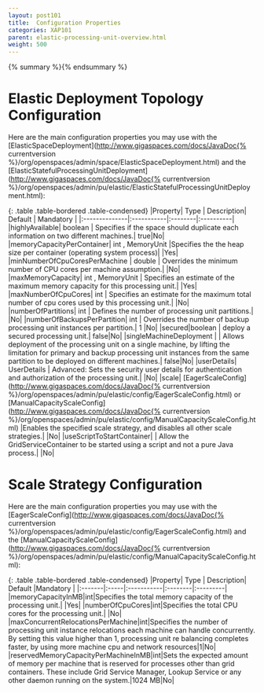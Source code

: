 ```yaml
---
layout: post101
title:  Configuration Properties
categories: XAP101
parent: elastic-processing-unit-overview.html
weight: 500
---
```


{% summary %}{% endsummary %}




# Elastic Deployment Topology Configuration

Here are the main configuration properties you may use with the [ElasticSpaceDeployment](http://www.gigaspaces.com/docs/JavaDoc{% currentversion %}/org/openspaces/admin/space/ElasticSpaceDeployment.html) and the [ElasticStatefulProcessingUnitDeployment](http://www.gigaspaces.com/docs/JavaDoc{% currentversion %}/org/openspaces/admin/pu/elastic/ElasticStatefulProcessingUnitDeployment.html):

{: .table .table-bordered .table-condensed}
|Property| Type | Description| Default | Mandatory |
|:--------------|:-----------|:--------|:----------|
|highlyAvailable| boolean | Specifies if the space should duplicate each information on two different machines.| true|No|
|memoryCapacityPerContainer| int , MemoryUnit |Specifies the the heap size per container (operating system process)| |Yes|
|minNumberOfCpuCoresPerMachine | double  | Overrides the minimum number of CPU cores per machine assumption.| |No|
|maxMemoryCapacity| int , MemoryUnit  | Specifies an estimate of the maximum memory capacity for this processing unit.| |Yes|
|maxNumberOfCpuCores| int | Specifies an estimate for the maximum total number of cpu cores used by this processing unit.| |No|
|numberOfPartitions| int | Defines the number of processing unit partitions.| |No|
|numberOfBackupsPerPartition| int | Overrides the number of backup processing unit instances per partition.| 1 |No|
|secured|boolean | deploy a secured processing unit.| false|No|
|singleMachineDeployment | | Allows deployment of the processing unit on a single machine, by lifting the limitation for primary and backup processing unit instances from the same partition to be deployed on different machines.| false|No|
|userDetails| UserDetails | Advanced: Sets the security user details for authentication and authorization of the processing unit.| |No|
|scale| [EagerScaleConfig](http://www.gigaspaces.com/docs/JavaDoc{% currentversion %}/org/openspaces/admin/pu/elastic/config/EagerScaleConfig.html) or [ManualCapacityScaleConfig](http://www.gigaspaces.com/docs/JavaDoc{% currentversion %}/org/openspaces/admin/pu/elastic/config/ManualCapacityScaleConfig.html) |Enables the specified scale strategy, and disables all other scale strategies.| |No|
|useScriptToStartContainer| | Allow the GridServiceContainer to be started using a script and not a pure Java process.| |No|

# Scale Strategy Configuration

Here are the main configuration properties you may use with the [EagerScaleConfig](http://www.gigaspaces.com/docs/JavaDoc{% currentversion %}/org/openspaces/admin/pu/elastic/config/EagerScaleConfig.html) and the [ManualCapacityScaleConfig](http://www.gigaspaces.com/docs/JavaDoc{% currentversion %}/org/openspaces/admin/pu/elastic/config/ManualCapacityScaleConfig.html):

{: .table .table-bordered .table-condensed}
|Property| Type | Description| Default |Mandatory |
|:-------|:-----|:-----------|:--------|:---------|
|memoryCapacityInMB|int|Specifies the total memory capacity of the processing unit.| |Yes|
|numberOfCpuCores|int|Specifies the total CPU cores for the processing unit.| |No|
|maxConcurrentRelocationsPerMachine|int|Specifies the number of processing unit instance relocations each machine can handle concurrently. By setting this value higher than 1, processing unit re balancing completes faster, by using more machine cpu and network resources|1|No|
|reservedMemoryCapacityPerMachineInMB|int|Sets the expected amount of memory per machine that is reserved for processes other than grid containers. These include Grid Service Manager, Lookup Service or any other daemon running on the system.|1024 MB|No|

